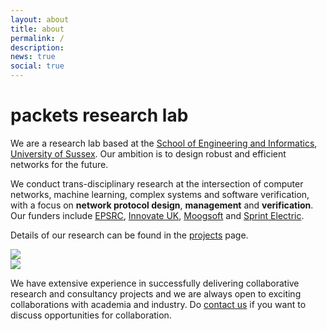 ```yaml
---
layout: about
title: about
permalink: /
description:
news: true
social: true
---
```


# packets research lab

We are a research lab based at the [School of Engineering and Informatics](http://www.sussex.ac.uk/ei/), [University of Sussex](http://www.sussex.ac.uk/). Our ambition is to design robust and efficient networks for the future.

We conduct trans-disciplinary research at the intersection of computer networks, machine learning, complex systems and software verification, with a focus on **network protocol design**, **management** and **verification**. Our funders include [EPSRC](https://epsrc.ukri.org/), [Innovate UK](https://www.gov.uk/government/organisations/innovate-uk), [Moogsoft](https://www.moogsoft.com/) and [Sprint Electric](https://www.sprint-electric.com/).

Details of our research can be found in the [projects](/projects) page.

<div class="row justify-content-sm-center">
    <div class="col-sm-8 mt-3 mb-3 mt-md-0">
        <img class="img-fluid rounded z-depth-1" src="{{ '/assets/img/network-earth.jpg' | relative_url }}"/>
    </div>
    <div class="col-sm-4 mt-3 mb-3 mt-md-0">
        <img class="img-fluid rounded z-depth-1" src="{{ '/assets/img/fiber-portrait.jpg' | relative_url }}"/>
    </div>
</div>

We have extensive experience in successfully delivering collaborative research and consultancy projects and we are always open to exciting collaborations with academia and industry. Do <a href="mailto:G.Parisis@sussex.ac.uk">contact us</a> if you want to discuss opportunities for collaboration.
